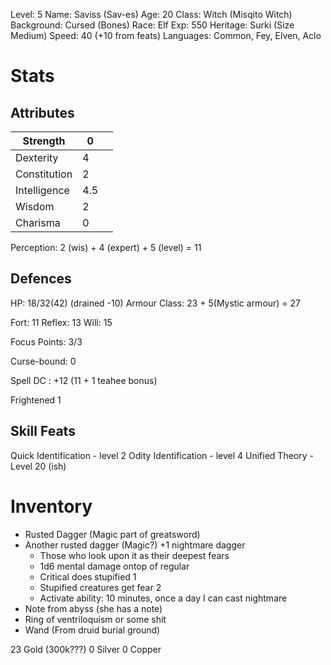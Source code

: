 Level: 5
Name: Saviss (Sav-es)
Age: 20
Class: Witch (Misqito Witch)
Background: Cursed (Bones)
Race: Elf
Exp: 550
Heritage: Surki (Size Medium)
Speed: 40 (+10 from feats)
Languages: Common, Fey, Elven, Aclo

# Stats
## Attributes

| Strength     | 0   |     |
| ------------ | --- | --- |
| Dexterity    | 4   |     |
| Constitution | 2   |     |
| Intelligence | 4.5 |     |
| Wisdom       | 2   |     |
| Charisma     | 0   |     |
Perception: 2 (wis) + 4 (expert) + 5 (level) = 11

## Defences

HP: 18/32(42) (drained -10)
Armour Class: 23 + 5(Mystic armour) = 27

Fort: 11
Reflex: 13
Will: 15

Focus Points: 3/3

Curse-bound: 0

Spell DC : +12 (11 + 1 teahee bonus)

Frightened 1


## Skill Feats
Quick Identification - level 2
Odity Identification - level 4
Unified Theory - Level 20 (ish)

# Inventory
- Rusted Dagger (Magic part of greatsword)
- Another rusted dagger (Magic?) +1 nightmare dagger
	- Those who look upon it as their deepest fears
	- 1d6 mental damage ontop of regular
	- Critical does stupified 1
	- Stupified creatures get fear 2
	- Activate ability: 10 minutes, once a day I can cast nightmare
- Note from abyss (she has a note)
- Ring of ventriloquism or some shit
- Wand (From druid burial ground)


23 Gold (300k???)
0 Silver
0 Copper



